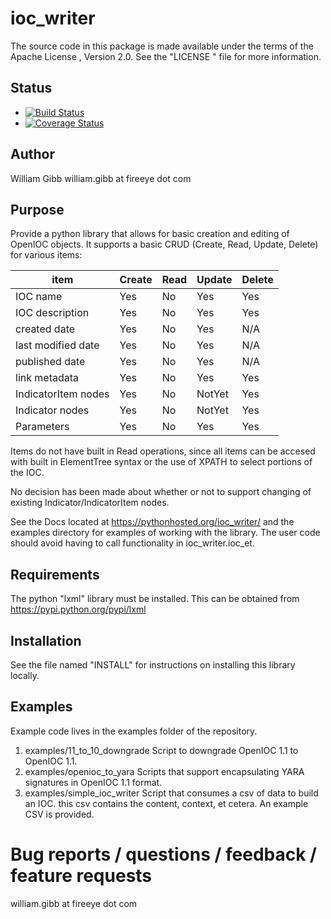 # ioc_writer


The source code in this package is made available under the terms of the
Apache License , Version 2.0. See the "LICENSE " file for more information.

## Status
* [![Build Status](https://travis-ci.org/mandiant/ioc_writer.svg?branch=master)](https://travis-ci.org/mandiant/ioc_writer)
* [![Coverage Status](https://coveralls.io/repos/github/mandiant/ioc_writer/badge.svg?branch=master)](https://coveralls.io/mandiant/ioc_writer?branch=master)


## Author
William Gibb
william.gibb at fireeye dot com

## Purpose

Provide a python library that allows for basic creation and editing of OpenIOC
objects.  It supports a basic CRUD (Create, Read, Update, Delete) for various
items:


| item |Create | Read | Update | Delete |
| --- | --- | --- | --- | --- |
| IOC name | Yes | No | Yes | Yes |
| IOC description | Yes | No | Yes | Yes |
| created date | Yes | No | Yes | N/A |
| last modified date | Yes | No | Yes | N/A |
| published date | Yes | No | Yes | N/A |
| link metadata | Yes | No | Yes | Yes |
| IndicatorItem nodes | Yes | No | NotYet | Yes |
| Indicator nodes | Yes | No | NotYet | Yes |
| Parameters | Yes | No | Yes | Yes |


Items do not have built in Read operations, since all items can be accesed
with built in ElementTree syntax or the use of XPATH to select portions
of the IOC.

No decision has been made about whether or not to support changing of
existing Indicator/IndicatorItem nodes.

See the Docs located at https://pythonhosted.org/ioc_writer/ and the examples
directory for examples of working with the library.  The user code should
avoid having to call functionality in ioc_writer.ioc_et.


## Requirements

The python "lxml" library must be installed.  This can be obtained from https://pypi.python.org/pypi/lxml


## Installation
See the file named "INSTALL" for instructions on installing this library
locally.

## Examples

Example code lives in the examples folder of the repository.

1. examples/11_to_10_downgrade
    Script to downgrade OpenIOC 1.1 to OpenIOC 1.1.
1. examples/openioc_to_yara
    Scripts that support encapsulating YARA signatures in OpenIOC 1.1 format.
1. examples/simple_ioc_writer
    Script that consumes a csv of data to build an IOC.  this csv contains the content, context, et cetera. An example CSV is provided.


# Bug reports / questions / feedback / feature requests

william.gibb at fireeye dot com